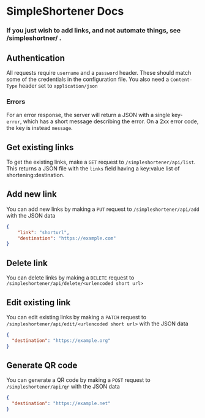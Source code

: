 <!---
This file is not needed to compile the app. It's generated with https://dillinger.io
-->

# SimpleShortener Docs

### If you just wish to add links, and not automate things, see /simpleshortner/  .

## Authentication

All requests require `username` and a `password` header. These should match some of the credentials in the configuration file.  You also need a `Content-Type` header set to `application/json`

### Errors

For an error response, the server will return a JSON with a single key- `error`, which has a short message describing the error. On a 2xx error code, the key is instead `message`.

## Get existing links

To get the existing links, make a `GET` request to `/simpleshortener/api/list`. This returns a JSON file with the `links` field having a key:value list of shortening:destination.

## Add new link

You can add new links by making a `PUT` request to `/simpleshortener/api/add` with the JSON data

```json
{
    "link": "shorturl",
    "destination": "https://example.com"
}
```

## Delete link

You can delete links by making a `DELETE` request to `/simpleshortener/api/delete/<urlencoded short url>`

## Edit existing link

You can edit existing links by making a `PATCH` request to `/simpleshortener/api/edit/<urlencoded short url>` with the JSON data

```json
{
  "destination": "https://example.org"
}
```

## Generate QR code

You can generate a QR code by making a `POST` request to `/simpleshortener/api/qr` with the JSON data

```json
{
  "destination": "https://example.net"
}
```
